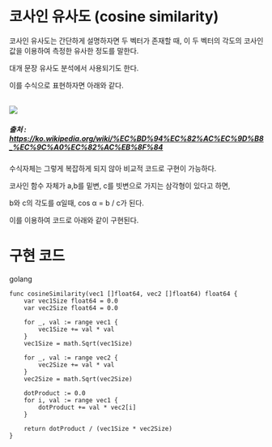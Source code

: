 # 코사인 유사도 (cosine similarity)

코사인 유사도는 간단하게 설명하자면 두 벡터가 존재할 때, 이 두 벡터의 각도의 코사인 값을 이용하여 측정한 유사한 정도를 말한다.

대개 문장 유사도 분석에서 사용되기도 한다.

이를 수식으로 표현하자면 아래와 같다.

<br/>

<img src="https://wikimedia.org/api/rest_v1/media/math/render/svg/2a8c50526e2cc7aa837477be87eff1ea703f9dec">

##### 출처 : https://ko.wikipedia.org/wiki/%EC%BD%94%EC%82%AC%EC%9D%B8_%EC%9C%A0%EC%82%AC%EB%8F%84

수식자체는 그렇게 복잡하게 되지 않아 비교적 코드로 구현이 가능하다.

코사인 함수 자체가 a,b를 밑변, c를 빗변으로 가지는 삼각형이 있다고 하면,

b와 c의 각도를 α일때, cos α = b / c가 된다.

이를 이용하여 코드로 아래와 같이 구현된다.

# 구현 코드

golang

```golang
func cosineSimilarity(vec1 []float64, vec2 []float64) float64 {
    var vec1Size float64 = 0.0
    var vec2Size float64 = 0.0

    for _, val := range vec1 {
        vec1Size += val * val
    }
    vec1Size = math.Sqrt(vec1Size)

    for _, val := range vec2 {
        vec2Size += val * val
    }
    vec2Size = math.Sqrt(vec2Size)

    dotProduct := 0.0
    for i, val := range vec1 {
        dotProduct += val * vec2[i]
    }

    return dotProduct / (vec1Size * vec2Size)
}
```
